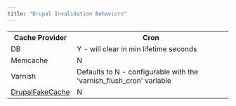 ```yaml
---
title: "Drupal Invalidation Behaviors"
---
```


  <table class="confluenceTable">
    <tbody>
      <tr>
        <th class="confluenceTh">Cache Provider</th>
        <th class="confluenceTh">Cron</th>
      </tr>
      <tr>
        <td class="confluenceTd">DB</td>
        <td class="confluenceTd">Y - will clear in min lifetime seconds</td>
      </tr>
      <tr>
        <td colspan="1" class="confluenceTd">Memcache</td>
        <td colspan="1" class="confluenceTd">N</td>
      </tr>
      <tr>
        <td colspan="1" class="confluenceTd">Varnish</td>
        <td colspan="1" class="confluenceTd">Defaults to N - configurable with the 'varnish_flush_cron' variable</td>
      </tr>
      <tr>
        <td colspan="1" class="confluenceTd"><a href="http://drupal.org/node/797346" class="external-link" rel="nofollow">DrupalFakeCache</a></td>
        <td colspan="1" class="confluenceTd">N</td>
      </tr>
    </tbody>
  </table>

